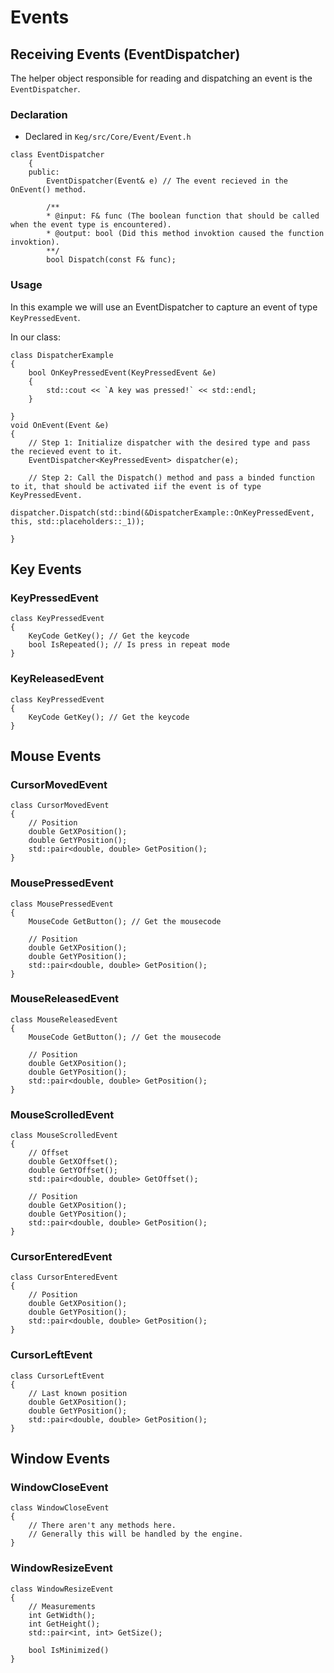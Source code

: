 # Events

## Receiving Events (EventDispatcher)

The helper object responsible for reading and dispatching an event is the `EventDispatcher`.

### Declaration

* Declared in `Keg/src/Core/Event/Event.h`

```clike
class EventDispatcher
	{
	public:
		EventDispatcher(Event& e) // The event recieved in the OnEvent() method.

        /**
        * @input: F& func (The boolean function that should be called when the event type is encountered).
        * @output: bool (Did this method invoktion caused the function invoktion).
        **/
		bool Dispatch(const F& func);
```

### Usage

In this example we will use an EventDispatcher to capture an event of type `KeyPressedEvent`.

In our class:
```clike
class DispatcherExample
{
    bool OnKeyPressedEvent(KeyPressedEvent &e)
    {
        std::cout << `A key was pressed!` << std::endl;
    }

}
void OnEvent(Event &e)
{
    // Step 1: Initialize dispatcher with the desired type and pass the recieved event to it.
    EventDispatcher<KeyPressedEvent> dispatcher(e);

    // Step 2: Call the Dispatch() method and pass a binded function to it, that should be activated iif the event is of type KeyPressedEvent.
    dispatcher.Dispatch(std::bind(&DispatcherExample::OnKeyPressedEvent, this, std::placeholders::_1)); 

}
```

## Key Events

### KeyPressedEvent

```clike
class KeyPressedEvent
{
    KeyCode GetKey(); // Get the keycode
    bool IsRepeated(); // Is press in repeat mode
}
```

### KeyReleasedEvent

```clike
class KeyPressedEvent
{
    KeyCode GetKey(); // Get the keycode
}
```

## Mouse Events

### CursorMovedEvent

```clike
class CursorMovedEvent
{
    // Position
    double GetXPosition();
    double GetYPosition();
    std::pair<double, double> GetPosition();
}
```

### MousePressedEvent

```clike
class MousePressedEvent
{
    MouseCode GetButton(); // Get the mousecode

    // Position
    double GetXPosition();
    double GetYPosition();
    std::pair<double, double> GetPosition();
}
```

### MouseReleasedEvent

```clike
class MouseReleasedEvent
{
    MouseCode GetButton(); // Get the mousecode

    // Position
    double GetXPosition();
    double GetYPosition();
    std::pair<double, double> GetPosition();
}
```

### MouseScrolledEvent

```clike
class MouseScrolledEvent
{
    // Offset
    double GetXOffset();
    double GetYOffset();
    std::pair<double, double> GetOffset();

    // Position
    double GetXPosition();
    double GetYPosition();
    std::pair<double, double> GetPosition();
}
```

### CursorEnteredEvent

```clike
class CursorEnteredEvent
{
    // Position
    double GetXPosition();
    double GetYPosition();
    std::pair<double, double> GetPosition();
}
```

### CursorLeftEvent

```clike
class CursorLeftEvent
{
    // Last known position
    double GetXPosition();
    double GetYPosition();
    std::pair<double, double> GetPosition();
}
```

## Window Events

### WindowCloseEvent

```clike
class WindowCloseEvent
{
    // There aren't any methods here.
    // Generally this will be handled by the engine.
}
```

### WindowResizeEvent

```clike
class WindowResizeEvent
{
    // Measurements
    int GetWidth();
    int GetHeight();
    std::pair<int, int> GetSize();

    bool IsMinimized() 
}
```
